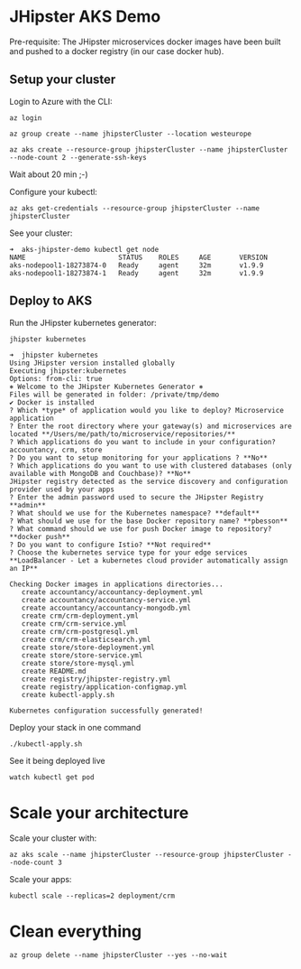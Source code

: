 # JHipster AKS Demo

Pre-requisite: The JHipster microservices docker images have been built and pushed to a docker registry (in our case docker hub).

## Setup your cluster

Login to Azure with the CLI:

    az login

    az group create --name jhipsterCluster --location westeurope

    az aks create --resource-group jhipsterCluster --name jhipsterCluster --node-count 2 --generate-ssh-keys

Wait about 20 min ;-)

Configure your kubectl:

    az aks get-credentials --resource-group jhipsterCluster --name jhipsterCluster

See your cluster:

    ➜  aks-jhipster-demo kubectl get node
    NAME                       STATUS    ROLES     AGE       VERSION
    aks-nodepool1-18273874-0   Ready     agent     32m       v1.9.9
    aks-nodepool1-18273874-1   Ready     agent     32m       v1.9.9

## Deploy to AKS

Run the JHipster kubernetes generator:

    jhipster kubernetes

```
➜  jhipster kubernetes
Using JHipster version installed globally
Executing jhipster:kubernetes
Options: from-cli: true
⎈ Welcome to the JHipster Kubernetes Generator ⎈
Files will be generated in folder: /private/tmp/demo
✔ Docker is installed
? Which *type* of application would you like to deploy? Microservice application
? Enter the root directory where your gateway(s) and microservices are located **/Users/me/path/to/microservice/repositories/**
? Which applications do you want to include in your configuration? accountancy, crm, store
? Do you want to setup monitoring for your applications ? **No**
? Which applications do you want to use with clustered databases (only available with MongoDB and Couchbase)? **No**
JHipster registry detected as the service discovery and configuration provider used by your apps
? Enter the admin password used to secure the JHipster Registry **admin**
? What should we use for the Kubernetes namespace? **default**
? What should we use for the base Docker repository name? **pbesson**
? What command should we use for push Docker image to repository? **docker push**
? Do you want to configure Istio? **Not required**
? Choose the kubernetes service type for your edge services **LoadBalancer - Let a kubernetes cloud provider automatically assign an IP**

Checking Docker images in applications directories...
   create accountancy/accountancy-deployment.yml
   create accountancy/accountancy-service.yml
   create accountancy/accountancy-mongodb.yml
   create crm/crm-deployment.yml
   create crm/crm-service.yml
   create crm/crm-postgresql.yml
   create crm/crm-elasticsearch.yml
   create store/store-deployment.yml
   create store/store-service.yml
   create store/store-mysql.yml
   create README.md
   create registry/jhipster-registry.yml
   create registry/application-configmap.yml
   create kubectl-apply.sh

Kubernetes configuration successfully generated!
```

Deploy your stack in one command

    ./kubectl-apply.sh

See it being deployed live

    watch kubectl get pod

# Scale your architecture

Scale your cluster with:

    az aks scale --name jhipsterCluster --resource-group jhipsterCluster --node-count 3

Scale your apps:

    kubectl scale --replicas=2 deployment/crm

# Clean everything

    az group delete --name jhipsterCluster --yes --no-wait